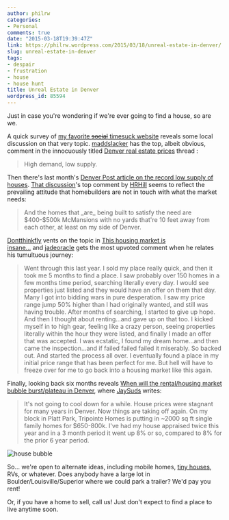 ```yaml
---
author: philrw
categories:
- Personal
comments: true
date: "2015-03-18T19:39:47Z"
link: https://philrw.wordpress.com/2015/03/18/unreal-estate-in-denver/
slug: unreal-estate-in-denver
tags:
- despair
- frustration
- house
- house hunt
title: Unreal Estate in Denver
wordpress_id: 85594
---
```


Just in case you're wondering if we're ever going to find a house, so are we.<!--more-->

A quick survey of [my favorite <del>social</del> timesuck website](http://www.reddit.com) reveals some local discussion on that very topic. [maddslacker](http://www.reddit.com/user/maddslacker) has the top, albeit obvious, comment in the innocuously titled [Denver real estate prices](http://www.reddit.com/r/Denver/comments/2vz6vp/denver_real_estate_prices/) thread :


<blockquote>High demand, low supply.</blockquote>


Then there's last month's [Denver Post article on the record low supply of houses](http://www.denverpost.com/business/ci_27517897/metro-denver-struggles-record-low-supply-homes-sale). [That discussion](http://www.reddit.com/r/Denver/comments/2vratx/metro_denver_struggles_with_a_record_low_supply/)'s top comment by [HRHill](http://www.reddit.com/user/HRHill) seems to reflect the prevailing attitude that homebuilders are not in touch with what the market needs:


<blockquote>And the homes that _are_ being built to satisfy the need are $400-$500k McMansions with no yards that're 10 feet away from each other, at least on my side of Denver.</blockquote>


[Dontthinkfly](http://www.reddit.com/user/Dontthinkfly) vents on the topic in [This housing market is insane...](http://www.reddit.com/r/Denver/comments/2vu3jt/this_housing_market_is_insane/) and [jadeoracle](http://www.reddit.com/user/jadeoracle) gets the most upvoted comment when he relates his tumultuous journey:










<blockquote>Went through this last year. I sold my place really quick, and then it took me 5 months to find a place. I saw probably over 150 homes in a few months time period, searching literally every day. I would see properties just listed and they would have an offer on them that day. Many I got into bidding wars in pure desperation. I saw my price range jump 50% higher than I had originally wanted, and still was having trouble. After months of searching, I started to give up hope. And then I thought about renting...and gave up on that too. I kicked myself in to high gear, feeling like a crazy person, seeing properties literally within the hour they were listed, and finally I made an offer that was accepted. I was ecstatic, I found my dream home...and then came the inspection...and if failed failed failed it miserably. So backed out. And started the process all over. I eventually found a place in my initial price range that has been perfect for me. But hell will have to freeze over for me to go back into a housing market like this again.</blockquote>










Finally, looking back six months reveals [When will the rental/housing market bubble burst/plateau in Denver](http://www.reddit.com/r/Denver/comments/2g53y2/when_will_the_rentalhousing_market_bubble/), where [JaySuds](http://www.reddit.com/user/JaySuds) writes:










<blockquote>It's not going to cool down for a while. House prices were stagnant for many years in Denver. Now things are taking off again. On my block in Platt Park, Tripointe Homes is putting in ~2000 sq ft single family homes for $650-800k. I've had my house appraised twice this year and in a 3 month period it went up 8% or so, compared to 8% for the prior 6 year period.</blockquote>








![house bubble](https://blog.rosenberg-watt.com/wp-content/uploads/2015/03/house-bubble-150x150.png)

So... we're open to alternate ideas, including mobile homes, [tiny houses](http://tinyhouseblog.com/), RVs, or whatever. Does anybody have a large lot in Boulder/Louisville/Superior where we could park a trailer? We'd pay you rent!

Or, if you have a home to sell, call us! Just don't expect to find a place to live anytime soon.
